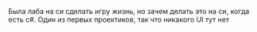 Была лаба на си сделать игру жизнь, но зачем делать это на си, когда есть c#. Один из первых проектиков, так что никакого UI тут нет
